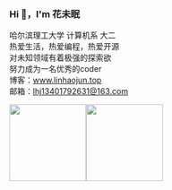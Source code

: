 ### Hi 👋，I'm 花未眠 
 
哈尔滨理工大学 计算机系 大二  
热爱生活，热爱编程，热爱开源  
对未知领域有着极强的探索欲  
努力成为一名优秀的coder  
博客：www.linhaojun.top  
邮箱：lhj13401792631@163.com

<img align="" height="137px" src="https://github-readme-stats.vercel.app/api?username=linhaojun857&hide_title=true&hide_border=true&show_icons=true&include_all_commits=true&line_height=21&locale=cn" /><img align="" height="137px" src="https://github-readme-stats.vercel.app/api/top-langs/?username=linhaojun857&hide_title=true&hide_border=true&layout=compact&locale=cn" />
